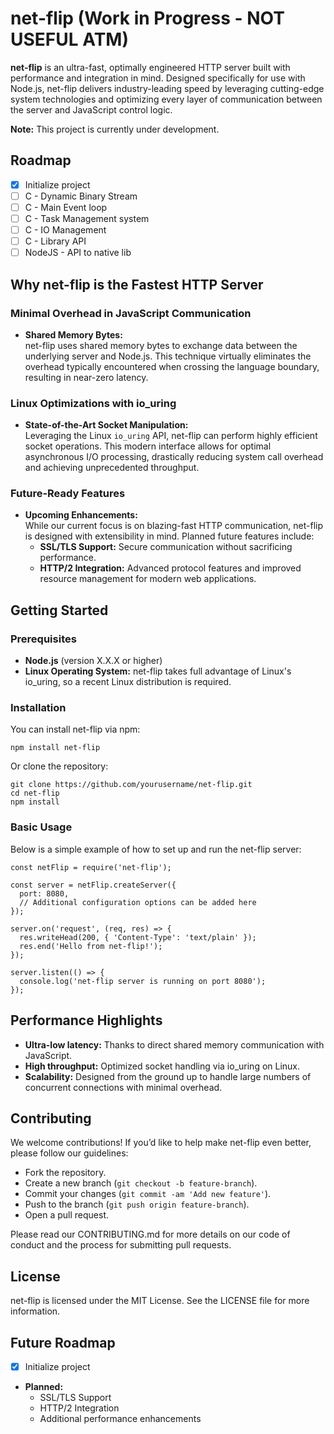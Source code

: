 # net-flip (Work in Progress - NOT USEFUL ATM)

**net-flip** is an ultra-fast, optimally engineered HTTP server built with performance and integration in mind. Designed specifically for use with Node.js, net-flip delivers industry-leading speed by leveraging cutting-edge system technologies and optimizing every layer of communication between the server and JavaScript control logic.

**Note:** This project is currently under development.

## Roadmap
- [x] Initialize project
- [ ] C - Dynamic Binary Stream
- [ ] C - Main Event loop
- [ ] C - Task Management system
- [ ] C - IO Management
- [ ] C - Library API
- [ ] NodeJS - API to native lib

## Why net-flip is the Fastest HTTP Server

### Minimal Overhead in JavaScript Communication
- **Shared Memory Bytes:**  
  net-flip uses shared memory bytes to exchange data between the underlying server and Node.js. This technique virtually eliminates the overhead typically encountered when crossing the language boundary, resulting in near-zero latency.

### Linux Optimizations with io_uring
- **State-of-the-Art Socket Manipulation:**  
  Leveraging the Linux `io_uring` API, net-flip can perform highly efficient socket operations. This modern interface allows for optimal asynchronous I/O processing, drastically reducing system call overhead and achieving unprecedented throughput.

### Future-Ready Features
- **Upcoming Enhancements:**  
  While our current focus is on blazing-fast HTTP communication, net-flip is designed with extensibility in mind. Planned future features include:
    - **SSL/TLS Support:** Secure communication without sacrificing performance.
    - **HTTP/2 Integration:** Advanced protocol features and improved resource management for modern web applications.

## Getting Started

### Prerequisites
- **Node.js** (version X.X.X or higher)
- **Linux Operating System:** net-flip takes full advantage of Linux's io_uring, so a recent Linux distribution is required.

### Installation

You can install net-flip via npm:

    npm install net-flip

Or clone the repository:

    git clone https://github.com/yourusername/net-flip.git
    cd net-flip
    npm install

### Basic Usage

Below is a simple example of how to set up and run the net-flip server:

    const netFlip = require('net-flip');

    const server = netFlip.createServer({
      port: 8080,
      // Additional configuration options can be added here
    });

    server.on('request', (req, res) => {
      res.writeHead(200, { 'Content-Type': 'text/plain' });
      res.end('Hello from net-flip!');
    });

    server.listen(() => {
      console.log('net-flip server is running on port 8080');
    });

## Performance Highlights

- **Ultra-low latency:** Thanks to direct shared memory communication with JavaScript.
- **High throughput:** Optimized socket handling via io_uring on Linux.
- **Scalability:** Designed from the ground up to handle large numbers of concurrent connections with minimal overhead.

## Contributing

We welcome contributions! If you’d like to help make net-flip even better, please follow our guidelines:
- Fork the repository.
- Create a new branch (`git checkout -b feature-branch`).
- Commit your changes (`git commit -am 'Add new feature'`).
- Push to the branch (`git push origin feature-branch`).
- Open a pull request.

Please read our CONTRIBUTING.md for more details on our code of conduct and the process for submitting pull requests.

## License

net-flip is licensed under the MIT License. See the LICENSE file for more information.

## Future Roadmap

- [x] Initialize project
- **Planned:**
    - SSL/TLS Support
    - HTTP/2 Integration
    - Additional performance enhancements
